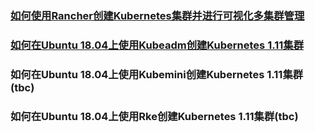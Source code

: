 ### [如何使用Rancher创建Kubernetes集群并进行可视化多集群管理](https://github.com/anypm/kubernetes-tutorials-series/blob/master/how-to-create-a-kubernetes-1-11-cluster-using-rancher-and-manage-clusters.md)
### [如何在Ubuntu 18.04上使用Kubeadm创建Kubernetes 1.11集群](https://github.com/anypm/kubernetes-tutorials-series/blob/master/how-to-create-a-kubernetes-1-11-cluster-using-kubeadm-on-ubuntu-18-04.md)
### 如何在Ubuntu 18.04上使用Kubemini创建Kubernetes 1.11集群(tbc)
### 如何在Ubuntu 18.04上使用Rke创建Kubernetes 1.11集群(tbc)

